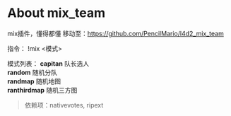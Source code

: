 # About mix_team
mix插件，懂得都懂
移动至：https://github.com/PencilMario/l4d2_mix_team

指令：
!mix <模式>

模式列表：
**capitan** 队长选人  
**random**  随机分队   
**randmap** 随机地图  
**ranthirdmap** 随机三方图  

> 依赖项：nativevotes, ripext